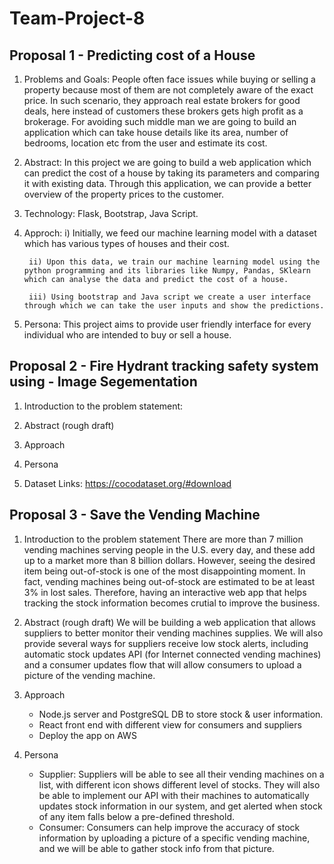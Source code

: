 # Team-Project-8

## Proposal 1 - Predicting cost of a House
1. Problems and Goals: People often face issues while buying or selling a property because most of them are not completely aware of the exact price. In such scenario, they approach real estate brokers for good deals, here instead of customers these brokers gets high profit as a brokerage. For avoiding such middle man we are going to build an application which can take house details like its area, number of bedrooms, location etc from the user and estimate its cost.  

2. Abstract: In this project we are going to build a web application which can predict the cost of a house by taking its parameters and comparing it with existing data. Through this application, we can provide a better overview of the property prices to the customer.

3. Technology: Flask, Bootstrap, Java Script.

4. Approch: 
        i) Initially, we feed our machine learning model with a dataset which has various types of houses and their cost.

        ii) Upon this data, we train our machine learning model using the python programming and its libraries like Numpy, Pandas, SKlearn which can analyse the data and predict the cost of a house. 

        iii) Using bootstrap and Java script we create a user interface through which we can take the user inputs and show the predictions. 
     
 5. Persona: This project aims to provide user friendly interface for every individual who are intended to buy or sell a house.




## Proposal 2 - Fire Hydrant tracking safety system using - Image Segementation
1. Introduction to the problem statement:


2. Abstract (rough draft)

3. Approach

4. Persona

5. Dataset Links: https://cocodataset.org/#download


## Proposal 3 - Save the Vending Machine

1. Introduction to the problem statement
        There are more than 7 million vending machines serving people in the U.S.
    every day, and these add up to a market more than 8 billion dollars. However,
    seeing the desired item being out-of-stock is one of the most disappointing
    moment. In fact, vending machines being out-of-stock are estimated to be at
    least 3% in lost sales. Therefore, having an interactive web app that helps
    tracking the stock information becomes crutial to improve the business.

2. Abstract (rough draft)
        We will be building a web application that allows suppliers to better
    monitor their vending machines supplies. We will also provide several ways
    for suppliers receive low stock alerts, including automatic stock updates
    API (for Internet connected vending machines) and a consumer updates flow
    that will allow consumers to upload a picture of the vending machine.

3. Approach
    * Node.js server and PostgreSQL DB to store stock & user information.
    * React front end with different view for consumers and suppliers
    * Deploy the app on AWS


4. Persona
    - Supplier: Suppliers will be able to see all their vending machines on a
                list, with different icon shows different level of stocks. They
                will also be able to implement our API with their machines to
                automatically updates stock information in our system, and get
                alerted when stock of any item falls below a pre-defined
                threshold.
    - Consumer: Consumers can help improve the accuracy of stock information
                by uploading a picture of a specific vending machine, and we
                will be able to gather stock info from that picture.


